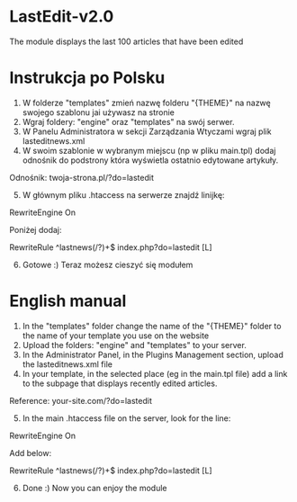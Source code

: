 # LastEdit-v2.0
The module displays the last 100 articles that have been edited

# Instrukcja po Polsku
1. W folderze "templates" zmień nazwę folderu "{THEME}" na nazwę swojego szablonu jai używasz na stronie
2. Wgraj foldery: "engine" oraz "templates" na swój serwer.
3. W Panelu Administratora w sekcji Zarządzania Wtyczami wgraj plik lasteditnews.xml
4. W swoim szablonie w wybranym miejscu (np w pliku main.tpl) dodaj odnośnik do podstrony która wyświetla ostatnio edytowane artykuły.

Odnośnik: twoja-strona.pl/?do=lastedit

5. W głównym pliku .htaccess na serwerze znajdź linijkę: 

RewriteEngine On

Poniżej dodaj:

RewriteRule ^lastnews(/?)+$ index.php?do=lastedit [L]

6. Gotowe :) Teraz możesz cieszyć się modułem

# English manual
1. In the "templates" folder change the name of the "{THEME}" folder to the name of your template you use on the website
2. Upload the folders: "engine" and "templates" to your server.
3. In the Administrator Panel, in the Plugins Management section, upload the lasteditnews.xml file
4. In your template, in the selected place (eg in the main.tpl file) add a link to the subpage that displays recently edited articles.

Reference: your-site.com/?do=lastedit

5. In the main .htaccess file on the server, look for the line:

RewriteEngine On

Add below:

RewriteRule ^lastnews(/?)+$ index.php?do=lastedit [L]

6. Done :) Now you can enjoy the module

